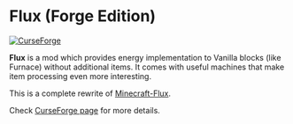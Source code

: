 # Flux (Forge Edition)
[![CurseForge](http://cf.way2muchnoise.eu/full_248942_downloads.svg)](https://www.curseforge.com/minecraft/mc-mods/flux)

**Flux** is a mod which provides energy implementation to Vanilla blocks (like Furnace) without additional items. It comes with useful machines that make item processing even more interesting.

This is a complete rewrite of [Minecraft-Flux](https://github.com/Szewek/Minecraft-Flux).

Check [CurseForge page](https://www.curseforge.com/minecraft/mc-mods/flux) for more details.